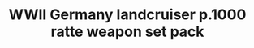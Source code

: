 ---
layout: product
title: "WWII Germany landcruiser p.1000 ratte weapon set pack"
price: "5700" 
desc: "Maketa"
img_path: "/assets/img/UA72150.webp"
brand: "N/A"
available: false
special_offer: false
new: false
soon: false
cat: "010000"
subcat: "013300"
subsubcat: "0N/A"
sifra: "UA72150"
popular: false
spec: false
---